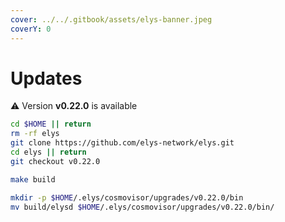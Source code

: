 ```yaml
---
cover: ../../.gitbook/assets/elys-banner.jpeg
coverY: 0
---
```


# Updates

⚠️ Version **v0.22.0** is available

```bash
cd $HOME || return
rm -rf elys
git clone https://github.com/elys-network/elys.git
cd elys || return
git checkout v0.22.0

make build

mkdir -p $HOME/.elys/cosmovisor/upgrades/v0.22.0/bin
mv build/elysd $HOME/.elys/cosmovisor/upgrades/v0.22.0/bin/
```
